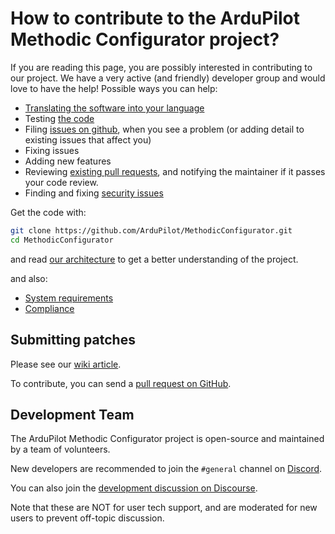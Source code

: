 # How to contribute to the ArduPilot Methodic Configurator project?

<!-- markdownlint-disable MD025 -->

If you are reading this page, you are possibly interested in contributing to our project.
We have a very active (and friendly) developer group and would love to have the help!
Possible ways you can help:

* [Translating the software into your language](https://github.com/ArduPilot/MethodicConfigurator/blob/master/.github/instructions/manually_translate_the_user_interface.md#adding-a-translation)
* Testing [the code](https://github.com/ArduPilot/MethodicConfigurator)
* Filing [issues on github](https://github.com/ArduPilot/MethodicConfigurator/issues/new/choose), when you see a problem (or adding detail to existing issues that affect you)
* Fixing issues
* Adding new features
* Reviewing [existing pull requests](https://github.com/ArduPilot/MethodicConfigurator/pulls), and notifying the maintainer if it passes your code review.
* Finding and fixing [security issues](SECURITY.md)

Get the code with:

```bash
git clone https://github.com/ArduPilot/MethodicConfigurator.git
cd MethodicConfigurator
```

and read [our architecture](https://ardupilot.github.io/MethodicConfigurator/ARCHITECTURE.html) to get a better understanding of the project.

and also:

* [System requirements](https://ardupilot.github.io/MethodicConfigurator/SYSTEM_REQUIREMENTS.html)
* [Compliance](https://ardupilot.github.io/MethodicConfigurator/COMPLIANCE.html)

## Submitting patches

Please see our [wiki article](https://ardupilot.org/dev/docs/submitting-patches-back-to-master.html).

To contribute, you can send a [pull request on GitHub](https://github.com/ArduPilot/MethodicConfigurator/pulls).

## Development Team

The ArduPilot Methodic Configurator project is open-source and maintained by a team of volunteers.

New developers are recommended to join the `#general` channel on
[Discord](https://ardupilot.org/discord).

You can also join the
[development discussion on Discourse](https://discuss.ardupilot.org/c/development-team).

Note that these are NOT for user tech support, and are moderated
for new users to prevent off-topic discussion.

<!-- Gurubase Widget -->
<script async src="https://widget.gurubase.io/widget.latest.min.js"
    data-widget-id="uE4kxEE4LY3ZSyfNsF5bU6gIOnWGTBOL_e16KwDH-0g"
    data-text="Ask AI"
    data-margins='{"bottom": "1rem", "right": "1rem"}'
    data-light-mode="true"
    id="guru-widget-id">
</script>
